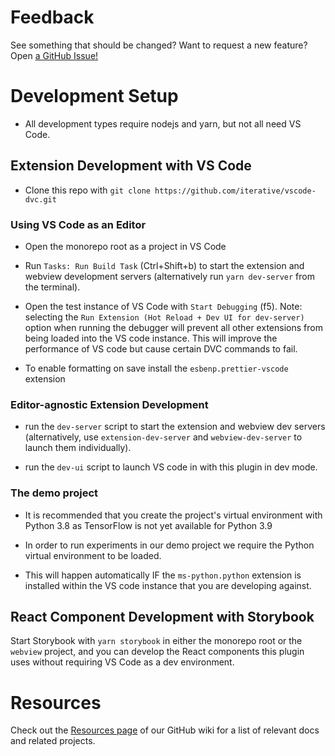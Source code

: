 # Feedback

See something that should be changed? Want to request a new feature? Open
[a GitHub Issue!](https://github.com/iterative/vscode-dvc/issues)

# Development Setup

- All development types require nodejs and yarn, but not all need VS Code.

## Extension Development with VS Code

- Clone this repo with `git clone https://github.com/iterative/vscode-dvc.git`

### Using VS Code as an Editor

- Open the monorepo root as a project in VS Code

- Run `Tasks: Run Build Task` (Ctrl+Shift+b) to start the extension and webview
  development servers (alternatively run `yarn dev-server` from the terminal).

- Open the test instance of VS Code with `Start Debugging` (f5). Note: selecting
  the `Run Extension (Hot Reload + Dev UI for dev-server)` option when running
  the debugger will prevent all other extensions from being loaded into the VS
  code instance. This will improve the performance of VS code but cause certain
  DVC commands to fail.

- To enable formatting on save install the `esbenp.prettier-vscode` extension

### Editor-agnostic Extension Development

- run the `dev-server` script to start the extension and webview dev servers
  (alternatively, use `extension-dev-server` and `webview-dev-server` to launch
  them individually).

- run the `dev-ui` script to launch VS code in with this plugin in dev mode.

### The demo project

- It is recommended that you create the project's virtual environment with
  Python 3.8 as TensorFlow is not yet available for Python 3.9

- In order to run experiments in our demo project we require the Python virtual
  environment to be loaded.

- This will happen automatically IF the `ms-python.python` extension is
  installed within the VS code instance that you are developing against.

## React Component Development with Storybook

Start Storybook with `yarn storybook` in either the monorepo root or the
`webview` project, and you can develop the React components this plugin uses
without requiring VS Code as a dev environment.

# Resources

Check out the
[Resources page](https://github.com/iterative/vscode-dvc/wiki/Resources) of our
GitHub wiki for a list of relevant docs and related projects.
